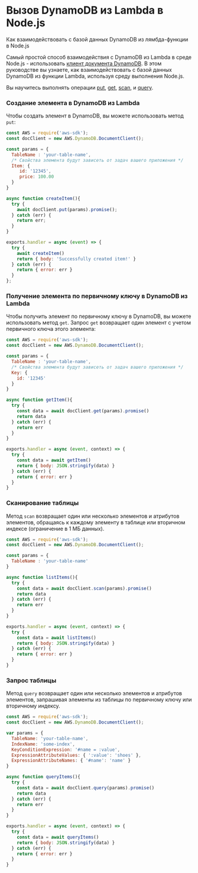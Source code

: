 # Вызов DynamoDB из Lambda в Node.js

Как взаимодействовать с базой данных DynamoDB из лямбда-функции в Node.js

Самый простой способ взаимодействия с DynamoDB из Lambda в среде Node.js - использовать [клиент документа DynamoDB](https://docs.aws.amazon.com/AWSJavaScriptSDK/latest/AWS/DynamoDB/DocumentClient.html). В этом руководстве вы узнаете, как взаимодействовать с базой данных DynamoDB из функции Lambda, используя среду выполнения Node.js.

Вы научитесь выполнять операции [put](https://docs.aws.amazon.com/AWSJavaScriptSDK/latest/AWS/DynamoDB/DocumentClient.html#put-property), [get](https://docs.aws.amazon.com/AWSJavaScriptSDK/latest/AWS/DynamoDB/DocumentClient.html#get-property), [scan](https://docs.aws.amazon.com/AWSJavaScriptSDK/latest/AWS/DynamoDB/DocumentClient.html#scan-property), и [query](https://docs.aws.amazon.com/AWSJavaScriptSDK/latest/AWS/DynamoDB/DocumentClient.html#query-property).

### Создание элемента в DynamoDB из Lambda

Чтобы создать элемент в DynamoDB, вы можете использовать метод `put`:

```js
const AWS = require('aws-sdk');
const docClient = new AWS.DynamoDB.DocumentClient();

const params = {
  TableName : 'your-table-name',
  /* Свойства элемента будут зависеть от задач вашего приложения */
  Item: {
     id: '12345',
     price: 100.00
  }
}

async function createItem(){
  try {
    await docClient.put(params).promise();
  } catch (err) {
    return err;
  }
}

exports.handler = async (event) => {
  try {
    await createItem()
    return { body: 'Successfully created item!' }
  } catch (err) {
    return { error: err }
  }
};
```

### Получение элемента по первичному ключу в DynamoDB из Lambda

Чтобы получить элемент по первичному ключу в DynamoDB, вы можете использовать метод `get`. Запрос `get` возвращает один элемент с учетом первичного ключа этого элемента:

```js
const AWS = require('aws-sdk');
const docClient = new AWS.DynamoDB.DocumentClient();

const params = {
  TableName : 'your-table-name',
  /* Свойства элемента будут зависеть от задач вашего приложения */
  Key: {
    id: '12345'
  }
}

async function getItem(){
  try {
    const data = await docClient.get(params).promise()
    return data
  } catch (err) {
    return err
  }
}

exports.handler = async (event, context) => {
  try {
    const data = await getItem()
    return { body: JSON.stringify(data) }
  } catch (err) {
    return { error: err }
  }
}
```

### Сканирование таблицы

Метод `scan` возвращает один или несколько элементов и атрибутов элементов, обращаясь к каждому элементу в таблице или вторичном индексе (ограничение в 1 МБ данных).

```js
const AWS = require('aws-sdk');
const docClient = new AWS.DynamoDB.DocumentClient();

const params = {
  TableName : 'your-table-name'
}

async function listItems(){
  try {
    const data = await docClient.scan(params).promise()
    return data
  } catch (err) {
    return err
  }
}

exports.handler = async (event, context) => {
  try {
    const data = await listItems()
    return { body: JSON.stringify(data) }
  } catch (err) {
    return { error: err }
  }
}
```

### Запрос таблицы

Метод `query` возвращает один или несколько элементов и атрибутов элементов, запрашивая элементы из таблицы по первичному ключу или вторичному индексу.

```js
const AWS = require('aws-sdk');
const docClient = new AWS.DynamoDB.DocumentClient();

var params = {
  TableName: 'your-table-name',
  IndexName: 'some-index',
  KeyConditionExpression: '#name = :value',
  ExpressionAttributeValues: { ':value': 'shoes' },
  ExpressionAttributeNames: { '#name': 'name' }
}

async function queryItems(){
  try {
    const data = await docClient.query(params).promise()
    return data
  } catch (err) {
    return err
  }
}

exports.handler = async (event, context) => {
  try {
    const data = await queryItems()
    return { body: JSON.stringify(data) }
  } catch (err) {
    return { error: err }
  }
}
```